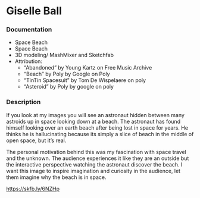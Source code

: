 # Giselle Ball

### Documentation
* Space Beach
* Space Beach
* 3D modeling/ MashMixer and Sketchfab
* Attribution:
    * “Abandoned” by Young Kartz on Free Music Archive
    * “Beach” by Poly by Google on Poly
    * “TinTin Spacesuit” by Tom De Wispelaere on poly
    * “Asteroid” by Poly by google on poly
    
### Description
If you look at my images you will see an astronaut hidden between many astroids up in space looking down at a beach. The astronaut has found himself looking over an earth beach after being lost in space for years. He thinks he is hallucinating because its simply a slice of beach in the middle of open space, but it’s real. 

The personal motivation behind this was my fascination with space travel and the unknown. The audience experiences it like they are an outside but the interactive perspective watching the astronaut discover the beach. I want this image to inspire imagination and curiosity in the audience, let them imagine why the beach is in space. 

https://skfb.ly/6NZHp

